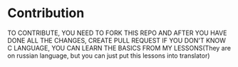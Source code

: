 # Contribution
TO CONTRIBUTE, YOU NEED TO FORK THIS REPO AND AFTER YOU HAVE DONE ALL THE CHANGES, CREATE PULL REQUEST
IF YOU DON'T KNOW C LANGUAGE, YOU CAN LEARN THE BASICS FROM MY LESSONS(They are on russian language, but you can just put this lessons into translator)
